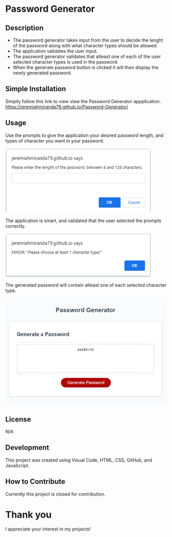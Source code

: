 # Password Generator

## Description
- The password generator takes input from the user to decide the lenght of the password along with what character types should be allowed.
- The application validates the user input.
- The password generator validates that atleast one of each of the user selected character types is used in the password.
- When the generate password button is clicked it will then display the newly generated password.

## Simple Installation

Simpily follow this  link to view view the Password Generator appplication. https://jeremiahmiranda79.github.io/Password-Generator/

## Usage

Use the prompts to give the application your desired password length, and types of character you want in your password.

![screenshot](./assets/img/take-user-input.png)

The application is smart, and validated that the user selected the prompts correctly.

![screenshot](./assets/img/validate-user-input.png)

The generated password will contain atleast one of each selected character type.

![screenshot](./assets/img/generate-password.png)

## License

N/A

## Development

This project was created using Visual Code, HTML, CSS, GitHub, and JavaScript.

## How to Contribute

Currently this project is closed for contribution.

# Thank you
I appreciate your interest in my projects!